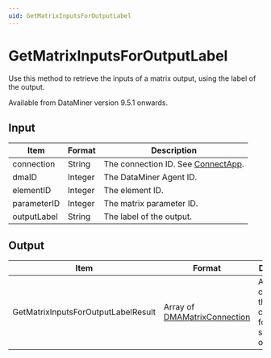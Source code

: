 ```yaml
---
uid: GetMatrixInputsForOutputLabel
---
```


# GetMatrixInputsForOutputLabel

Use this method to retrieve the inputs of a matrix output, using the label of the output.

Available from DataMiner version 9.5.1 onwards.

## Input

| Item        | Format  | Description                                           |
|-------------|---------|-------------------------------------------------------|
| connection  | String  | The connection ID. See [ConnectApp](xref:ConnectApp). |
| dmaID       | Integer | The DataMiner Agent ID.                               |
| elementID   | Integer | The element ID.                                       |
| parameterID | Integer | The matrix parameter ID.                              |
| outputLabel | String  | The label of the output.                              |

## Output

| Item | Format | Description |
|--|--|--|
| GetMatrixInputsForOutputLabelResult | Array of [DMAMatrixConnection](xref:DMAMatrixConnection) | An array containing the connections for the specified output. |
